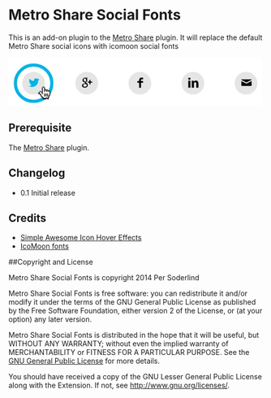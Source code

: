 Metro Share Social Fonts
========================

This is an add-on plugin to the [Metro Share](https://github.com/kasparsd/metro-share) plugin. It will replace the default Metro Share social icons with icomoon social fonts

![social icon](wp-assets/screenshot-1.jpg)

## Prerequisite
The [Metro Share](https://github.com/kasparsd/metro-share) plugin.

## Changelog
* 0.1 Initial release

## Credits
* [Simple Awesome Icon Hover Effects](http://www.creativeverse.com/simple-icon-hover-effects/)
* [IcoMoon fonts](https://icomoon.io/)

##Copyright and License

Metro Share Social Fonts is copyright 2014 Per Soderlind

Metro Share Social Fonts is free software: you can redistribute it and/or modify it under the terms of the GNU General Public License as published by the Free Software Foundation, either version 2 of the License, or (at your option) any later version.

Metro Share Social Fonts is distributed in the hope that it will be useful, but WITHOUT ANY WARRANTY; without even the implied warranty of MERCHANTABILITY or FITNESS FOR A PARTICULAR PURPOSE. See the [GNU General Public License](LICENSE) for more details.

You should have received a copy of the GNU Lesser General Public License along with the Extension. If not, see http://www.gnu.org/licenses/.